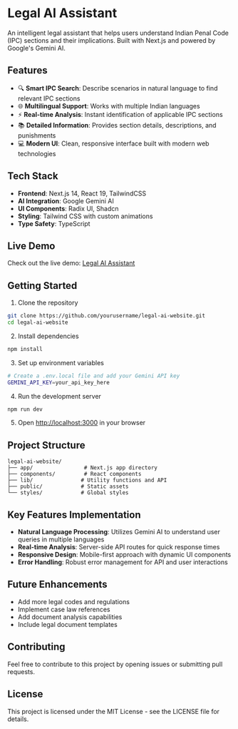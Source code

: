 # Legal AI Assistant

An intelligent legal assistant that helps users understand Indian Penal Code (IPC) sections and their implications. Built with Next.js and powered by Google's Gemini AI.

## Features

- 🔍 **Smart IPC Search**: Describe scenarios in natural language to find relevant IPC sections
- 🌐 **Multilingual Support**: Works with multiple Indian languages
- ⚡ **Real-time Analysis**: Instant identification of applicable IPC sections
- 📚 **Detailed Information**: Provides section details, descriptions, and punishments
- 💻 **Modern UI**: Clean, responsive interface built with modern web technologies

## Tech Stack

- **Frontend**: Next.js 14, React 19, TailwindCSS
- **AI Integration**: Google Gemini AI
- **UI Components**: Radix UI, Shadcn
- **Styling**: Tailwind CSS with custom animations
- **Type Safety**: TypeScript

## Live Demo

Check out the live demo: [Legal AI Assistant](https://legal420ai-orv15ojpo-harshs-projects-7fc72ff5.vercel.app)

## Getting Started

1. Clone the repository
```bash
git clone https://github.com/yourusername/legal-ai-website.git
cd legal-ai-website
```

2. Install dependencies
```bash
npm install
```

3. Set up environment variables
```bash
# Create a .env.local file and add your Gemini API key
GEMINI_API_KEY=your_api_key_here
```

4. Run the development server
```bash
npm run dev
```

5. Open [http://localhost:3000](http://localhost:3000) in your browser

## Project Structure

```
legal-ai-website/
├── app/                # Next.js app directory
├── components/         # React components
├── lib/               # Utility functions and API
├── public/            # Static assets
└── styles/            # Global styles
```

## Key Features Implementation

- **Natural Language Processing**: Utilizes Gemini AI to understand user queries in multiple languages
- **Real-time Analysis**: Server-side API routes for quick response times
- **Responsive Design**: Mobile-first approach with dynamic UI components
- **Error Handling**: Robust error management for API and user interactions

## Future Enhancements

- Add more legal codes and regulations
- Implement case law references
- Add document analysis capabilities
- Include legal document templates

## Contributing

Feel free to contribute to this project by opening issues or submitting pull requests.

## License

This project is licensed under the MIT License - see the LICENSE file for details. 